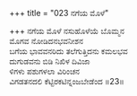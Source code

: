 +++
title = "023 ನಗೆಯ ಮೊಳೆ"

+++
ನಗೆಯ ಮೊಳೆ ನಸುಹೊಳೆಯೆ ಬೊಮ್ಮನ  
ಮೊಗವ ನೋಡಿದನಭವನೀಶನ  
ಬಗೆಯ ಭಾವವನರಿದು ತಲೆಗುತ್ತಿದನು ಕಮಲಭವ  
ದುಗುಡವನು ಬಿಡಿ ನಿಖಿಳ ದಿವಿಜಾ  
ಳಿಗಳು ಪಶುಗಳಲಾ ವಿರಿಂಚನ  
ವಿಗಡತನದಲಿ ಕೆಟ್ಟಿರಕಟಿನ್ನಂಜಬೇಡೆಂದ      ॥23॥